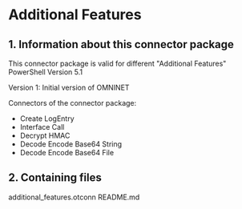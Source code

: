 # Additional Features

## 1. Information about this connector package

This connector package is valid for different "Additional Features"
PowerShell Version 5.1

Version 1: Initial version of OMNINET

Connectors of the connector package:
- Create LogEntry
- Interface Call
- Decrypt HMAC
- Decode Encode Base64 String
- Decode Encode Base64 File



## 2. Containing files

additional_features.otconn
README.md
